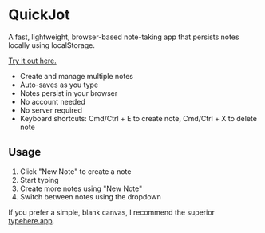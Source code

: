 # QuickJot

A fast, lightweight, browser-based note-taking app that persists notes locally using localStorage.

[Try it out here.](https://felipe-parodi.github.io/quickjot/)

- Create and manage multiple notes
- Auto-saves as you type
- Notes persist in your browser
- No account needed
- No server required
- Keyboard shortcuts: Cmd/Ctrl + E to create note, Cmd/Ctrl + X to delete note

## Usage
1. Click "New Note" to create a note
2. Start typing
3. Create more notes using "New Note"
4. Switch between notes using the dropdown

If you prefer a simple, blank canvas, I recommend the superior [typehere.app](https://typehere.app/).
